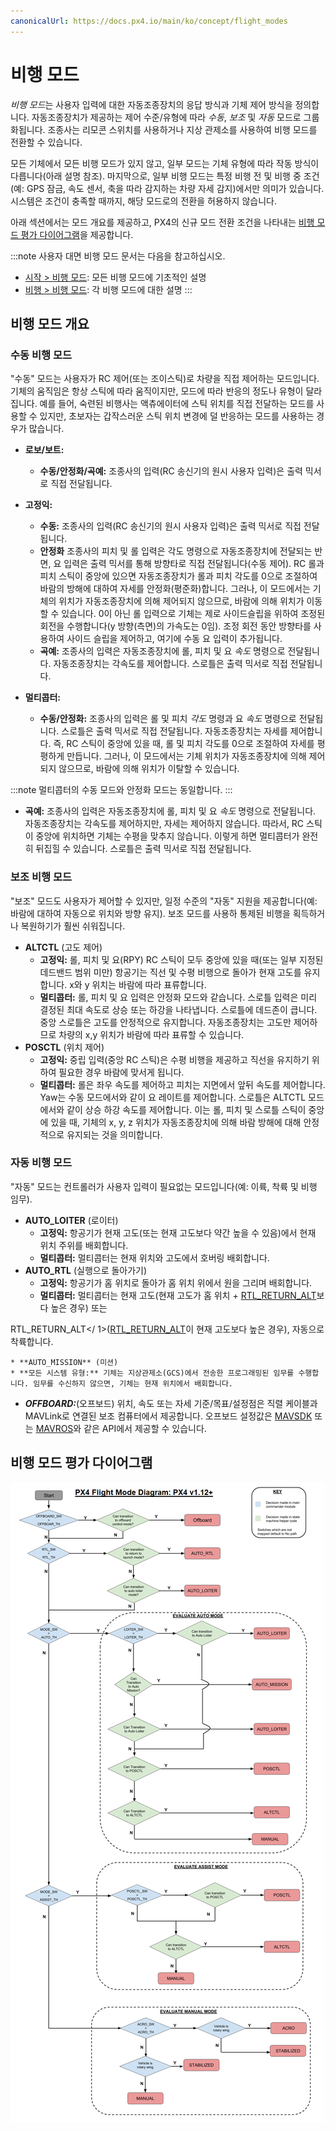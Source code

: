 ```yaml
---
canonicalUrl: https://docs.px4.io/main/ko/concept/flight_modes
---
```


# 비행 모드

*비행 모드*는 사용자 입력에 대한 자동조종장치의 응답 방식과 기체 제어 방식을 정의합니다. 자동조종장치가 제공하는 제어 수준/유형에 따라 *수동*, *보조* 및 *자동* 모드로 그룹화됩니다. 조종사는 리모콘 스위치를 사용하거나 지상 관제소를 사용하여 비행 모드를 전환할 수 있습니다.

모든 기체에서 모든 비행 모드가  있지 않고, 일부 모드는 기체 유형에 따라 작동 방식이 다릅니다(아래 설명 참조). 마지막으로, 일부 비행 모드는 특정 비행 전 및 비행 중 조건(예: GPS 잠금, 속도 센서, 축을 따라 감지하는 차량 자세 감지)에서만 의미가 있습니다. 시스템은 조건이 충족할 때까지, 해당 모드로의 전환을 허용하지 않습니다.

아래 섹션에서는 모드 개요를 제공하고, PX4의 신규 모드 전환 조건을 나타내는 [비행 모드 평가 다이어그램](#flight-mode-evaluation-diagram)을 제공합니다.

:::note
사용자 대면 비행 모드 문서는 다음을 참고하십시오.
- [시작 > 비행 모드](../getting_started/flight_modes.md): 모든 비행 모드에 기초적인 설명
- [비행 > 비행 모드](../flight_modes/README.md): 각 비행 모드에 대한 설명
:::

## 비행 모드 개요

### 수동 비행 모드

"수동" 모드는 사용자가 RC 제어(또는 조이스틱)로 차량을 직접 제어하는 모드입니다. 기체의 움직임은 항상 스틱에 따라 움직이지만, 모드에 따라 반응의 정도나 유형이 달라집니다. 예를 들어, 숙련된 비행사는 액츄에이터에 스틱 위치를 직접 전달하는 모드를 사용할 수 있지만, 초보자는 갑작스러운 스틱 위치 변경에 덜 반응하는 모드를 사용하는 경우가 많습니다.

* **로보/보트:**
  * **수동/안정화/곡예:** 조종사의 입력(RC 송신기의 원시 사용자 입력)은 출력 믹서로 직접 전달됩니다.

* **고정익:**
  * **수동:** 조종사의 입력(RC 송신기의 원시 사용자 입력)은 출력 믹서로 직접 전달됩니다.
  * **안정화** 조종사의 피치 및 롤 입력은 각도 명령으로 자동조종장치에 전달되는 반면, 요 입력은 출력 믹서를 통해 방향타로 직접 전달됩니다(수동 제어). RC 롤과 피치 스틱이 중앙에 있으면 자동조종장치가 롤과 피치 각도를 0으로 조절하여 바람의 방해에 대하여 자세를 안정화(평준화)합니다. 그러나, 이 모드에서는 기체의 위치가 자동조종장치에 의해 제어되지 않으므로, 바람에 의해 위치가 이동할 수 있습니다. 0이 아닌 롤 입력으로 기체는 제로 사이드슬립을 위하여 조정된 회전을 수행합니다(y 방향(측면)의 가속도는 0임). 조정 회전 동안 방향타를 사용하여 사이드 슬립을 제어하고, 여기에 수동 요 입력이 추가됩니다.
  * **곡예:** 조종사의 입력은 자동조종장치에 롤, 피치 및 요 *속도* 명령으로 전달됩니다. 자동조종장치는 각속도를 제어합니다. 스로틀은 출력 믹서로 직접 전달됩니다.

* **멀티콥터:**
  * **수동/안정화:** 조종사의 입력은 롤 및 피치 *각도* 명령과 요 *속도* 명령으로 전달됩니다. 스로틀은 출력 믹서로 직접 전달됩니다. 자동조종장치는 자세를 제어합니다. 즉, RC 스틱이 중앙에 있을 때, 롤 및 피치 각도를 0으로 조절하여 자세를 평평하게 만듭니다. 그러나, 이 모드에서는 기체 위치가 자동조종장치에 의해 제어되지 않으므로, 바람에 의해 위치가 이탈할 수 있습니다.

:::note
멀티콥터의 수동 모드와 안정화 모드는 동일합니다.
:::

  * **곡예:** 조종사의 입력은 자동조종장치에 롤, 피치 및 요 *속도* 명령으로 전달됩니다. 자동조종장치는 각속도를 제어하지만, 자세는 제어하지 않습니다. 따라서, RC 스틱이 중앙에 위치하면 기체는 수평을 맞추지 않습니다. 이렇게 하면 멀티콥터가 완전히 뒤집힐 수 있습니다. 스로틀은 출력 믹서로 직접 전달됩니다.

### 보조 비행 모드

"보조" 모드도 사용자가 제어할 수 있지만, 일정 수준의 "자동" 지원을 제공합니다(예: 바람에 대하여 자동으로 위치와 방향 유지). 보조 모드를 사용하 통제된 비행을 획득하거나 복원하기가 훨씬 쉬워집니다.

* **ALTCTL** (고도 제어)
  * **고정익:** 롤, 피치 및 요(RPY) RC 스틱이 모두 중앙에 있을 때(또는 일부 지정된 데드밴드 범위 미만) 항공기는 직선 및 수평 비행으로 돌아가 현재 고도를 유지합니다. x와 y 위치는 바람에 따라 표류합니다.
  * **멀티콥터:** 롤, 피치 및 요 입력은 안정화 모드와 같습니다. 스로틀 입력은 미리 결정된 최대 속도로 상승 또는 하강을 나타냅니다. 스로틀에 데드존이 큽니다. 중앙 스로틀은 고도를 안정적으로 유지합니다. 자동조종장치는 고도만 제어하므로 차량의 x,y 위치가 바람에 따라 표류할 수 있습니다.
* **POSCTL** (위치 제어)
  * **고정익:** 중립 입력(중앙 RC 스틱)은 수평 비행을 제공하고 직선을 유지하기 위하여 필요한 경우 바람에 맞서게 됩니다.
  * **멀티콥터:** 롤은 좌우 속도를 제어하고 피치는 지면에서 앞뒤 속도를 제어합니다. Yaw는 수동 모드에서와 같이 요 레이트를 제어합니다. 스로틀은 ALTCTL 모드에서와 같이 상승 하강 속도를 제어합니다. 이는 롤, 피치 및 스로틀 스틱이 중앙에 있을 때, 기체의 x, y, z 위치가 자동조종장치에 의해 바람 방해에 대해 안정적으로 유지되는 것을 의미합니다.

### 자동 비행 모드

"자동" 모드는 컨트롤러가 사용자 입력이 필요없는 모드입니다(예: 이륙, 착륙 및 비행 임무).

* **AUTO_LOITER** (로이터)
  * **고정익:** 항공기가 현재 고도(또는 현재 고도보다 약간 높을 수 있음)에서 현재 위치 주위를 배회합니다.
  * **멀티콥터:** 멀티콥터는 현재 위치와 고도에서 호버링 배회합니다.
* **AUTO_RTL** (실행으로 돌아가기)
  * **고정익:** 항공기가 홈 위치로 돌아가 홈 위치 위에서 원을 그리며 배회합니다.
  * **멀티콥터:** 멀티콥터는 현재 고도(현재 고도가 홈 위치 + [RTL_RETURN_ALT](../advanced_config/parameter_reference.md#RTL_RETURN_ALT)보다 높은 경우) 또는

RTL_RETURN_ALT</ 1>([RTL_RETURN_ALT](../advanced_config/parameter_reference.md#RTL_RETURN_ALT)이 현재 고도보다 높은 경우), 자동으로 착륙합니다.</li> </ul></li> 
    
    * **AUTO_MISSION** (미션) 
    * **모든 시스템 유형:** 기체는 지상관제소(GCS)에서 전송한 프로그래밍된 임무를 수행합니다. 임무를 수신하지 않으면, 기체는 현재 위치에서 배회합니다.
  * **_OFFBOARD:_**(오프보드) 위치, 속도 또는 자세 기준/목표/설정점은 직렬 케이블과 MAVLink로 연결된 보조 컴퓨터에서 제공합니다. 오프보드 설정값은 [MAVSDK](http://mavsdk.mavlink.io) 또는 [MAVROS](https://github.com/mavlink/mavros)와 같은 API에서 제공할 수 있습니다.</ul> 



## 비행 모드 평가 다이어그램

![지휘관 흐름도](../../assets/diagrams/commander-flow-diagram.png)
